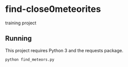 # find-close0meteorites
training project

## Running

This project requires Python 3 and the requests package.

`python find_meteors.py`